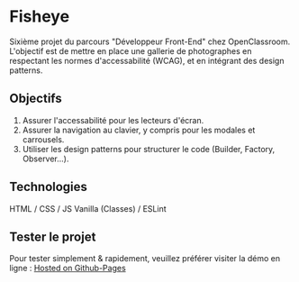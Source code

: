 # Fisheye

Sixième projet du parcours "Développeur Front-End" chez OpenClassroom. L'objectif est de mettre en place une gallerie de photographes en respectant les normes d'accessabilité (WCAG), et en intégrant des design patterns.

## Objectifs

1. Assurer l'accessabilité pour les lecteurs d'écran.
2. Assurer la navigation au clavier, y compris pour les modales et carrousels.
3. Utiliser les design patterns pour structurer le code (Builder, Factory, Observer...).

## Technologies

HTML / CSS / JS Vanilla (Classes) /
ESLint

## Tester le projet

Pour tester simplement & rapidement, veuillez préférer visiter la démo en ligne : [Hosted on Github-Pages](https://xavhernandez.github.io/Front-End-Fisheye/)
